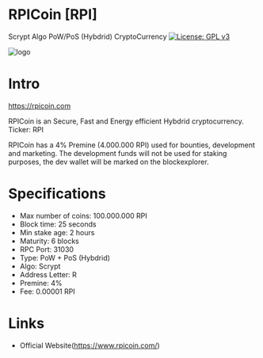 # RPICoin [RPI]
Scrypt Algo PoW/PoS (Hybdrid) CryptoCurrency
[![License: GPL v3](https://img.shields.io/badge/License-GPL%20v3-blue.svg)](http://www.gnu.org/licenses/gpl-3.0)

![logo](https://i.imgur.com/QW7p8Vu.jpg)

Intro
==========================
https://rpicoin.com

RPICoin is an Secure, Fast and Energy efficient Hybdrid cryptocurrency.
Ticker: RPI

RPICoin has a 4% Premine (4.000.000 RPI) used for bounties, development and marketing.
The development funds will not be used for staking purposes, the dev wallet will be marked on the blockexplorer.

Specifications
==========================
* Max number of coins: 100.000.000 RPI
* Block time: 25 seconds 
* Min stake age: 2 hours
* Maturity: 6 blocks
* RPC Port: 31030
* Type: PoW + PoS (Hybdrid)
* Algo: Scrypt
* Address Letter: R
* Premine: 4%
* Fee: 0.00001 RPI 

Links
===========================
* Official Website(https://www.rpicoin.com/)<br>

